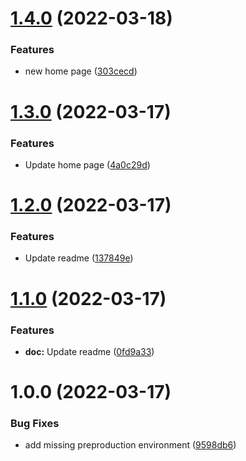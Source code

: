 # [1.4.0](https://github.com/SocialGouv/doc-demo-app-v2/compare/v1.3.0...v1.4.0) (2022-03-18)


### Features

* new home page ([303cecd](https://github.com/SocialGouv/doc-demo-app-v2/commit/303cecdb4141590d2945f8318dd338639cfa67ef))

# [1.3.0](https://github.com/SocialGouv/doc-demo-app-v2/compare/v1.2.0...v1.3.0) (2022-03-17)


### Features

* Update home page ([4a0c29d](https://github.com/SocialGouv/doc-demo-app-v2/commit/4a0c29d30f74a3875233d80cdd219f8f89cc0d22))

# [1.2.0](https://github.com/SocialGouv/doc-demo-app-v2/compare/v1.1.0...v1.2.0) (2022-03-17)


### Features

* Update readme ([137849e](https://github.com/SocialGouv/doc-demo-app-v2/commit/137849e8dd9160b74eb231c0dae47367b357fbca))

# [1.1.0](https://github.com/SocialGouv/doc-demo-app-v2/compare/v1.0.0...v1.1.0) (2022-03-17)


### Features

* **doc:** Update readme ([0fd9a33](https://github.com/SocialGouv/doc-demo-app-v2/commit/0fd9a33d26f0839079d4c316f6b84dedae645723))

# 1.0.0 (2022-03-17)


### Bug Fixes

* add missing preproduction environment ([9598db6](https://github.com/SocialGouv/doc-demo-app-v2/commit/9598db6eacf3cd0fb9b767aaefe044fbf3ee5b20))
